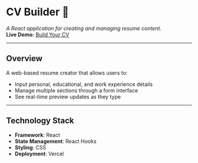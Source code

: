 # CV Builder 📄  
*A React application for creating and managing resume content.*  
**Live Demo:** [Build Your CV](https://cv-builder-hazel-rho.vercel.app/)  

---

## Overview  
A web-based resume creator that allows users to:
- Input personal, educational, and work experience details  
- Manage multiple sections through a form interface  
- See real-time preview updates as they type  

---

## Technology Stack  
- **Framework**: React  
- **State Management**: React Hooks  
- **Styling**: CSS
- **Deployment**: Vercel  
